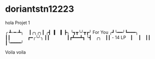 # doriantstn12223
hola
Projet 1


╭ ┻-━-┻╮
 ┃╭╮╭╮┃
╭┫▕▎▕▎┣╮
╰┓┳╰╯┳┏╯ For You
╭┛╰━━╯┗━━━╮
┃┃    ┏━╭╰╯╮
┃┃    ┃┏┻━━┻┓
╰┫ ╭╮ ┃┃ - 14 LP ┃ 
 ┃ ┃┃ ┃╰━━━━╯

Voila voila





















































